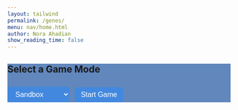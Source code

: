 ```yaml
---
layout: tailwind
permalink: /genes/
menu: nav/home.html
author: Nora Ahadian
show_reading_time: false
---
```

<style>
  body {
    background-image: url('{{site.baseurl}}/images/dnacircle.png');
    background-repeat: no-repeat;
    background-position: center calc(50% + 20px);
    background-size: 700px;
  }

  body.no-bg {
    background-image: none;
  }

  .sequence-box {
    display: flex;
    gap: 6px;
    padding: 12px;
    border: 1px solid #ccc;
    background: #f9f9f9;
    font-family: monospace;
    font-size: 22px;
    margin-top: 10px;
    min-height: 40px;
    flex-wrap: wrap;
  }

  .genes-page .base {
    cursor: move;
    padding: 4px 10px;
    border: 1px solid #999;
    border-radius: 4px;
    background: #fff;
  }

  .genes-page .A { color: #e74c3c; }
  .genes-page .T { color: #2980b9; }
  .genes-page .C { color: #27ae60; }
  .genes-page .G { color: #f39c12; }

  .genes-page button,
  .genes-page select {
    margin-top: 10px;
    padding: 8px 14px;
    background: rgb(66, 136, 223); /* Dropdown/button color */
    color: white!important ;
    border: none;
    font-size: 16px;
    cursor: pointer;
    margin-right: 8px;
    border-radius: 6px;
  }

  .genes-page button:hover {
    background-color:rgb(255, 255, 255); /* Button Hover color */
    color: SteelBlue !important ;

  }

  .genes-page select {
    color: black;
  }

  .genes-page #mutation-type,
  .genes-page #mutation-effect {
    margin-top: 18px;
    font-weight: bold;
    font-size: 18px;
  }

  .genes-page .hidden {
    display: none;
  }

  .genes-page .progress-container {
    width: 100%;
    background-color: #e0e0e0;
    border-radius: 4px;
    margin-top: 10px;
    height: 20px;
    overflow: hidden;
  }

  .genes-page .progress-bar {
    height: 100%;
    width: 0%;
    background-color: #4CAF50;
    text-align: center;
    color: white;
    line-height: 20px;
    font-size: 12px;
  }

  .genes-page #move-counter {
    font-weight: bold;
    margin-top: 10px;
  }

  .genes-page #you-won-message {
    font-size: 20px;
    color: green;
    font-weight: bold;
    margin-top: 12px;
  }

  /* Popup overlay for mode selector */
  .popup-overlay {
    position: fixed;
    top: 0;
    left: 0;
    width: 100%;
    height: 100%;
    background: rgb(34, 90, 232); 
    display: flex;
    justify-content: center;
    align-items: center;
    z-index: 1000;
  }

  .popup-content {
    background-color: #e6f0ff; /* light blue */
    padding: 40px;
    border-radius: 12px;
    box-shadow: 0 0 20px rgba(0,0,0,0.3);
    text-align: center;
  }

  .popup-content h2 {
    font-size: 22px;
    margin-bottom: 12px;
    color: #003366;
  }

  .popup-content select {
    font-size: 16px;
    padding: 8px 12px;
    margin-bottom: 20px;
  }

  .popup-content button {
    padding: 10px 20px;
    background-color: #003366;
    color: white;
    font-size: 16px;
    border: none;
    border-radius: 6px;
    cursor: pointer;
  }

  .popup-content button:hover {
    background-color: #002244;
  }

  .highlighted {
  box-shadow: 0 0 0 4px red !important;
  position: relative;
  z-index: 1001;
  transition: box-shadow 0.3s ease;
}

.highlighted.done {
  box-shadow: 0 0 0 4px limegreen !important;
}

.highlighted-green {
  box-shadow: 0 0 0 4px limegreen !important;
  position: relative;
  z-index: 1001;
}

#tutorial-next:disabled {
  background-color: #b91c1c; /* Red */
  cursor: not-allowed;
}

#tutorial-next.enabled {
  background-color: #16a34a !important; /* Green */
}

</style>

<div class="genes-page">

<!-- Game Mode Selector -->
<div id="mode-select" class="fixed inset-0 flex items-center justify-center bg-black bg-opacity-50 z-50">
  <div style="background-color:rgba(17, 75, 156, 0.66);" class="p-6 rounded-lg max-w-md w-full text-white text-center shadow-xl">
    <h2 class="text-2xl font-bold mb-4">Select a Game Mode</h2>
    <select id="mode" onchange="handleModeChange()" class="mb-4 p-2 rounded bg-gray-700 text-white w-full">
      <option value="sandbox">Sandbox</option>
      <option value="fix">Fix the Gene</option>
    </select>
    <div id="difficulty-container" class="hidden mb-4">
      <h3 class="font-semibold mb-2">Select Difficulty</h3>
      <select id="difficulty" class="p-2 rounded bg-gray-700 text-white w-full">
        <option value="easy">Easy (4 bases)</option>
        <option value="medium" selected>Medium (8 bases)</option>
        <option value="hard">Hard (12 bases)</option>
      </select>
    </div>
    <button id="start-button" class="bg-indigo-600 hover:bg-indigo-700 px-4 py-2 rounded w-full mt-2">Start Game</button>
  </div>
</div>


<!-- Difficulty Level Selector (hidden by default) -->
<div id="difficulty-container" class="hidden">
  <h2 style="font-size: 18px; font-weight: bold;">Select Difficulty:</h2>
  <select id="difficulty" style="font-size: 16px; margin-bottom: 10px;">
    <option value="easy">Easy (4 bases)</option>
    <option value="medium" selected>Medium (8 bases)</option>
    <option value="hard">Hard (12 bases)</option>
  </select>
</div>

<!-- Shared Gene Selection -->
<div id="game-ui" class="hidden">
  <label for="gene-select">Select a gene:</label>
  <select id="gene-select">
    <option value="random">Random</option>
  </select>
  <button onclick="loadSelectedGene()">Load Gene</button>

  <p id="gene-name">Gene: ...</p>
  <p id="condition-name">Condition: ...</p>

  <div id="dna-sequence" class="sequence-box"></div>

  <!-- Fix the Gene Mode UI -->
  <div id="fix-tools" class="hidden">
    <div class="progress-container">
      <div class="progress-bar" id="progress-bar">0%</div>
    </div>
    <div id="move-counter">Moves: 0</div>
    <p id="you-won-message"></p>
  </div>

  <!-- Back Button -->
  <button id="back-button" class="fixed top-[5.8rem] right-4 z-50 right-4 z-50 bg-gray-800 text-white px-4 py-2 rounded hover:bg-gray-600 hidden">
    ← Back to Mode Select
  </button>

  <!-- Sandbox Mode UI -->
  <div id="sandbox-tools" class="hidden" style="margin-top: 12px;">
    <select id="mutation-action">
      <option value="substitute">Substitution</option>
      <option value="insert">Insertion</option>
      <option value="delete">Deletion</option>
    </select>
    <input type="text" id="base-input" maxlength="1" placeholder="Base (A/T/C/G)" />
    <button onclick="applyMutation()">Apply Mutation</button>
  </div>

  <p id="mutation-effect"></p>
</div>

<!-- Scramble popup (for Fix mode only) -->
<div id="scramble-popup" style="
  position: fixed;
  top: 0; left: 0; right: 0; bottom: 0;
  background: rgba(0,0,0,0.8);
  color: white;
  font-size: 24px;
  display: none;
  justify-content: center;
  align-items: center;
  z-index: 100;
  flex-direction: column;
">
  <p>Randomizing sequence…</p>
</div>

</div>

<script>
// Finalized tutorial with locked steps, button highlighting, and mode-specific logic
const BACKEND_URL = "http://127.0.0.1:5329/api";
let currentGene = "";
let currentCondition = "";
let correctSequence = "";
let currentSequence = "";
let moveCount = 0;
let mode = "sandbox";
let baseMoved = false;
let mutationUsed = false;

function handleModeChange() {
const selected = document.getElementById("mode").value;
if (selected === "fix") {
document.getElementById("fix-tools").classList.remove("hidden");
document.getElementById("sandbox-tools").classList.add("hidden");
document.getElementById("difficulty-container").classList.remove("hidden");
} else {
document.getElementById("fix-tools").classList.add("hidden");
document.getElementById("sandbox-tools").classList.remove("hidden");
document.getElementById("difficulty-container").classList.add("hidden");
}
}

function startGame() {
mode = document.getElementById("mode").value;
mutationUsed = false;
baseMoved = false;
document.getElementById("mode-select").classList.add("hidden");
document.getElementById("back-button").classList.remove("hidden");
document.getElementById("game-ui").classList.remove("hidden");
document.body.classList.add("no-bg");
handleModeChange();
populateGeneList();
showTutorial();
}

async function populateGeneList() {
try {
const res = await fetch(`${BACKEND_URL}/gene-list`);
const data = await res.json();
const select = document.getElementById("gene-select");
select.innerHTML = `<option value="random">Random</option>`;
data.genes.forEach(gene => {
const opt = document.createElement("option");
opt.value = gene;
opt.textContent = gene;
select.appendChild(opt);
});
} catch (err) {
console.error("Failed to load gene list:", err);
}
}

function scrambleSequence(seq) {
const arr = seq.split('');
for (let i = arr.length - 1; i > 0; i--) {
const j = Math.floor(Math.random() * (i + 1));
[arr[i], arr[j]] = [arr[j], arr[i]];
}
return arr.join('');
}

function loadSelectedGene() {
const selected = document.getElementById("gene-select").value;
const difficulty = document.getElementById("difficulty").value;
const lengthMap = { easy: 4, medium: 8, hard: 12 };
const desiredLength = lengthMap[difficulty];
fetch(`${BACKEND_URL}/choose-gene?name=${selected}&length=${desiredLength}`)
.then(res => res.json())
.then(data => {
currentGene = data.gene;
currentCondition = data.condition;
correctSequence = data.sequence;
moveCount = 0;
document.getElementById("you-won-message").textContent = "";
document.getElementById("gene-name").textContent = `Gene: ${currentGene}`;
document.getElementById("condition-name").textContent = `Condition: ${currentCondition}`;
document.getElementById("mutation-effect").textContent = "";
document.getElementById("move-counter").textContent = "Moves: 0";
if (mode === "fix") {
document.getElementById("scramble-popup").style.display = "flex";
let scrambled = correctSequence;
let attempts = 0;
while (similarity(scrambled, correctSequence) >= 0.5 && attempts < 100) {
scrambled = scrambleSequence(correctSequence);
attempts++;
}
currentSequence = scrambled;
setTimeout(() => {
renderSequence(currentSequence);
document.getElementById("scramble-popup").style.display = "none";
updateProgress();
}, 1200);
} else {
currentSequence = correctSequence;
renderSequence(currentSequence);
}
updateProgress();
});
}

function similarity(seq1, seq2) {
let correct = 0;
for (let i = 0; i < seq1.length; i++) {
if (seq1[i] === seq2[i]) correct++;
}
return correct / seq1.length;
}

function renderSequence(sequence) {
const box = document.getElementById("dna-sequence");
box.innerHTML = "";
for (let i = 0; i < sequence.length; i++) {
const span = document.createElement("span");
span.textContent = sequence[i];
span.className = `base ${sequence[i]}`;
span.setAttribute("draggable", "true");
span.dataset.index = i;
span.ondragstart = e => {
e.dataTransfer.setData("text/plain", e.target.dataset.index);
};
span.ondragover = e => e.preventDefault();
span.ondrop = e => {
e.preventDefault();
const fromIndex = parseInt(e.dataTransfer.getData("text/plain"));
const toIndex = parseInt(e.target.dataset.index);
swapBases(fromIndex, toIndex);
};
box.appendChild(span);
}
}

function swapBases(fromIndex, toIndex) {
let arr = currentSequence.split('');
[arr[fromIndex], arr[toIndex]] = [arr[toIndex], arr[fromIndex]];
currentSequence = arr.join('');
baseMoved = true;
if (mode === "fix") {
moveCount++;
document.getElementById("move-counter").textContent = `Moves: ${moveCount}`;
updateProgress();
}
renderSequence(currentSequence);
}

function applyMutation() {
mutationUsed = true;
const action = document.getElementById("mutation-action").value;
const base = document.getElementById("base-input").value.toUpperCase();
const bases = currentSequence.split("");
if (!["A", "T", "C", "G"].includes(base) && action !== "delete") {
alert("Please enter a valid base (A, T, C, G)");
return;
}
if (action === "substitute") {
bases[0] = base;
showEffect("Substitution changes one base and can alter a protein, or sometimes do nothing (silent).");
} else if (action === "insert") {
bases.splice(0, 0, base);
showEffect("Insertion can cause a frameshift, altering the entire protein downstream.");
} else if (action === "delete") {
bases.splice(0, 1);
showEffect("Deletion removes a base, often causing a frameshift mutation.");
}
currentSequence = bases.join("").substring(0, 12);
renderSequence(currentSequence);
}

function updateProgress() {
if (mode !== "fix") return;
let correct = 0;
for (let i = 0; i < correctSequence.length; i++) {
if (currentSequence[i] === correctSequence[i]) correct++;
}
const percent = Math.floor((correct / correctSequence.length) * 100);
const bar = document.getElementById("progress-bar");
bar.style.width = percent + "%";
bar.textContent = `${percent}%`;
if (percent === 100) {
document.getElementById("you-won-message").textContent = "🎉 You fixed the gene!";
}
}

function showEffect(text) {
document.getElementById("mutation-effect").textContent = `Effect: ${text}`;
}
let tutorialStep = 0;
let tutorialLock = false;
const tutorialSteps = [];

function highlightElement(selector) {
  document.querySelectorAll(".highlighted").forEach(el => {
    el.classList.remove("highlighted", "done");
  });
  const el = document.querySelector(selector);
  if (el) el.classList.add("highlighted");
}

function showTutorial() {
  tutorialStep = 0;
  tutorialLock = false;
  baseMoved = false;
  mutationUsed = false;
  document.getElementById("tutorial-overlay")?.remove();

  tutorialSteps.length = 0;
  tutorialSteps.push(
    { text: "Welcome! Click 'Next' to begin.", selector: null },
    { text: "Step 1: Open the gene dropdown.", selector: "#gene-select", waitFor: "#gene-select" },
    { text: "Step 2: Click 'Load Gene'.", selector: "button[onclick='loadSelectedGene()']", waitFor: "button[onclick='loadSelectedGene()']" },
    { text: "Step 3: Try dragging a base.", selector: "#dna-sequence", waitFor: () => baseMoved },
    mode === "sandbox"
      ? { text: "Step 4: Apply a mutation.", selector: "#sandbox-tools", waitFor: () => mutationUsed }
      : { text: "Step 4: Watch the progress bar.", selector: ".progress-container" },
    { text: "You're ready! Click 'Next' to finish.", selector: null }
  );

  const overlay = document.createElement("div");
  overlay.id = "tutorial-overlay";
  overlay.className = "fixed inset-0 bg-black bg-opacity-75 z-50 flex items-center justify-center";
  overlay.innerHTML = `
    <div class="bg-white text-black p-6 rounded-lg max-w-md w-full shadow-lg relative text-center flex flex-col items-center mt-64">
      <p id="tutorial-text" class="text-lg mb-4">${tutorialSteps[0].text}</p>
      <button id="tutorial-next" class="bg-blue-600 text-white px-4 py-2 rounded hover:bg-blue-700">Next</button>
      <button id="skip-tutorial" class="bg-red-600 text-white px-4 py-2 rounded hover:bg-red-700 mt-6 font-bold">Skip Tutorial ✖</button>
    </div>`;


  document.body.appendChild(overlay);

  document.getElementById("tutorial-next").onclick = () => {
    if (tutorialLock) return;
    tutorialStep++;
    if (tutorialStep < tutorialSteps.length) {
      runTutorialStep();
    } else {
      endTutorial();
    }
  };

  document.getElementById("skip-tutorial").onclick = endTutorial;
  runTutorialStep();
}
function runTutorialStep() {
  const step = tutorialSteps[tutorialStep];
  document.getElementById("tutorial-text").textContent = step.text;
  tutorialLock = !!step.waitFor;

  const nextBtn = document.getElementById("tutorial-next");
  nextBtn.disabled = tutorialLock;
  nextBtn.classList.remove("bg-green-600", "bg-red-600");
  nextBtn.classList.add(tutorialLock ? "bg-red-600" : "bg-green-600");

  // Clear all highlights
  document.querySelectorAll(".highlighted, .highlighted-green").forEach(el =>
    el.classList.remove("highlighted", "highlighted-green")
  );

  // Add green highlight for progress bar, red for everything else
  if (step.selector) {
    const el = document.querySelector(step.selector);
    if (mode === "fix" && step.selector === ".progress-container") {
      el.classList.add("highlighted-green");
    } else {
      el.classList.add("highlighted");
    }
  }

  // Wait logic
  if (typeof step.waitFor === "function") {
    const interval = setInterval(() => {
      if (step.waitFor()) {
        clearInterval(interval);
        unlockTutorial();
      }
    }, 300);
  } else if (typeof step.waitFor === "string") {
    const el = document.querySelector(step.waitFor);
    if (el) el.addEventListener("click", unlockTutorial, { once: true });
  }
}

function unlockTutorial() {
  tutorialLock = false;
  const nextBtn = document.getElementById("tutorial-next");
  nextBtn.disabled = false;

  // Update next button color
  nextBtn.classList.remove("bg-red-600");
  nextBtn.classList.add("bg-green-600");

  // Update highlight color to green
  const step = tutorialSteps[tutorialStep];
  const el = typeof step.selector === "string" ? document.querySelector(step.selector) : null;

  if (el && el.classList.contains("highlighted")) {
    // For the progress bar step (in fix mode), stay highlighted but green
    if (mode === "fix" && step.selector === ".progress-container") {
      el.classList.remove("highlighted");
      el.classList.add("highlighted-green");
    } else {
      el.classList.remove("highlighted");
    }
  }
}

function endTutorial() {
  document.getElementById("tutorial-overlay")?.remove();
document.querySelectorAll(".highlighted, .highlighted-green").forEach(el =>
  el.classList.remove("highlighted", "highlighted-green")
);}
document.getElementById("back-button").onclick = () => {
  // Hide game UI and show mode select again
  document.getElementById("game-ui").classList.add("hidden");
  document.getElementById("mode-select").classList.remove("hidden");
  document.body.classList.remove("no-bg");
  document.getElementById("back-button").classList.add("hidden");

  // End tutorial if it's running
  endTutorial();
};

document.addEventListener("DOMContentLoaded", () => {
  document.getElementById("start-button").addEventListener("click", startGame);
});

</script>
